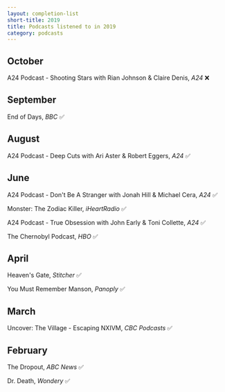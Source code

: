 ```yaml
---
layout: completion-list
short-title: 2019
title: Podcasts listened to in 2019
category: podcasts
---
```

## October
A24 Podcast - Shooting Stars with Rian Johnson & Claire Denis, _A24_ ❌

## September
End of Days, _BBC_ ✅

## August
A24 Podcast - Deep Cuts with Ari Aster & Robert Eggers, _A24_ ✅

## June
A24 Podcast - Don't Be A Stranger with Jonah Hill & Michael Cera, _A24_ ✅

Monster: The Zodiac Killer, _iHeartRadio_ ✅

A24 Podcast - True Obsession with John Early & Toni Collette, _A24_ ✅

The Chernobyl Podcast, _HBO_ ✅

## April
Heaven's Gate, _Stitcher_ ✅

You Must Remember Manson, _Panoply_ ✅

## March
Uncover: The Village - Escaping NXIVM, _CBC Podcasts_ ✅

## February
The Dropout, _ABC News_ ✅

Dr. Death, _Wondery_ ✅
